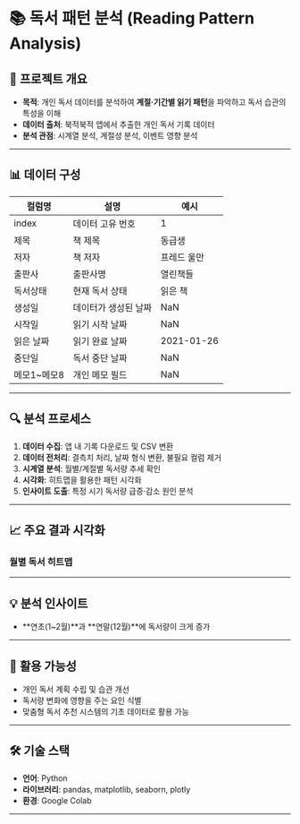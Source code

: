 # 📚 독서 패턴 분석 (Reading Pattern Analysis)

## 📌 프로젝트 개요
- **목적**: 개인 독서 데이터를 분석하여 **계절·기간별 읽기 패턴**을 파악하고 독서 습관의 특성을 이해  
- **데이터 출처**: 북적북적 앱에서 추출한 개인 독서 기록 데이터  
- **분석 관점**: 시계열 분석, 계절성 분석, 이벤트 영향 분석  

---

## 📊 데이터 구성
| 컬럼명 | 설명 | 예시 |
|--------|------|------|
| index | 데이터 고유 번호 | 1 |
| 제목 | 책 제목 | 동급생 |
| 저자 | 책 저자 | 프레드 울만 |
| 출판사 | 출판사명 | 열린책들 |
| 독서상태 | 현재 독서 상태 | 읽은 책 |
| 생성일 | 데이터가 생성된 날짜 | NaN |
| 시작일 | 읽기 시작 날짜 | NaN |
| 읽은 날짜 | 읽기 완료 날짜 | 2021-01-26 |
| 중단일 | 독서 중단 날짜 | NaN |
| 메모1~메모8 | 개인 메모 필드 | NaN |

---

## 🔍 분석 프로세스
1. **데이터 수집**: 앱 내 기록 다운로드 및 CSV 변환  
2. **데이터 전처리**: 결측치 처리, 날짜 형식 변환, 불필요 컬럼 제거  
3. **시계열 분석**: 월별/계절별 독서량 추세 확인  
4. **시각화**: 히트맵을 활용한 패턴 시각화  
5. **인사이트 도출**: 특정 시기 독서량 급증·감소 원인 분석  

---

## 📈 주요 결과 시각화
### 월별 독서 히트맵  

---

## 💡 분석 인사이트
- **연초(1~2월)**과 **연말(12월)**에 독서량이 크게 증가

---

## 🚀 활용 가능성
- 개인 독서 계획 수립 및 습관 개선  
- 독서량 변화에 영향을 주는 요인 식별  
- 맞춤형 독서 추천 시스템의 기초 데이터로 활용 가능  

---

## 🛠 기술 스택
- **언어**: Python  
- **라이브러리**: pandas, matplotlib, seaborn, plotly  
- **환경**: Google Colab  

---
